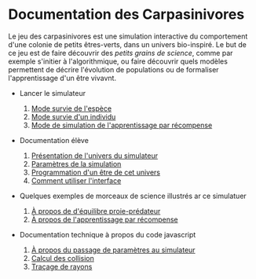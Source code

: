 Documentation des Carpasinivores
===============================

Le jeu des carpasinivores est une simulation interactive du comportement d'une colonie de petits êtres-verts, dans un univers bio-inspiré. Le but de ce jeu est de faire découvrir des *petits grains de science*, comme par exemple s'initier à l'algorithmique, ou faire découvrir quels modèles permettent de décrire l'évolution de populations ou de formaliser l'apprentissage d'un être vivavnt.

* Lancer le simulateur
  1. [Mode survie de l'espèce](simulator.html#gameMode=species)
  2. [Mode survie d'un individu](simulator.html#gameMode=survival)
  3. [Mode de simulation de l'apprentissage par récompense](simulator.html#gameMode=qlearning&width=8&height=8&rain=0&kill=0.4&eat=0.4&drink=0.2&green=1&red=0&water=3&hunger=0&lust=0)

* Documentation élève
  1. [Présentation de l'univers du simulateur](univers.md)
  2. [Paramètres de la simulation](parametres.md)
  3. [Programmation d'un être de cet univers](api.md)
  4. [Comment utiliser l'interface](interface.md)

* Quelques exemples de morceaux de science illustrés ar ce simulatuer
  1. [À propos de d'équilibre proie-prédateur](applications.md)
  2. [À propos de l'apprentissage par récompense](qlearning.md)

* Documentation technique à propos du code javascript
  1. [À propos du passage de paramètres au simulateur](hashparams.md)
  2. [Calcul des collision](collisions.md)
  3. [Traçage de rayons](raycast.md)

